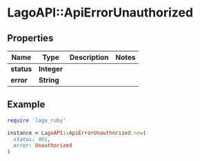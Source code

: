 # LagoAPI::ApiErrorUnauthorized

## Properties

| Name | Type | Description | Notes |
| ---- | ---- | ----------- | ----- |
| **status** | **Integer** |  |  |
| **error** | **String** |  |  |

## Example

```ruby
require 'lago_ruby'

instance = LagoAPI::ApiErrorUnauthorized.new(
  status: 401,
  error: Unauthorized
)
```

